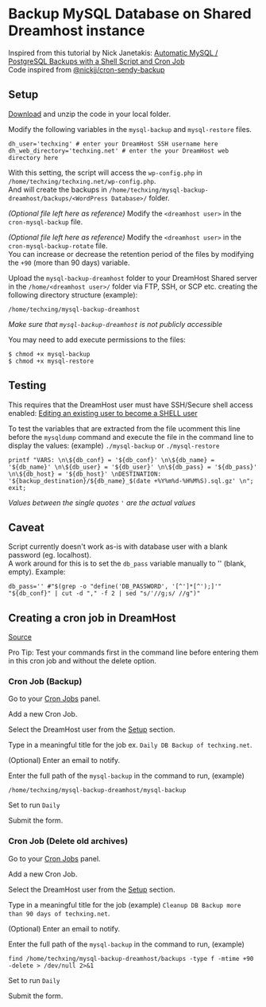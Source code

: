 # Backup MySQL Database on Shared Dreamhost instance
Inspired from this tutorial by Nick Janetakis: [Automatic MySQL / PostgreSQL Backups with a Shell Script and Cron Job](https://www.youtube.com/watch?v=kbCytSYPh0E)\
Code inspired from [@nickjj/cron-sendy-backup](https://gist.github.com/nickjj/00b07e522caee02e37951ec6de2a9c95)

## Setup
[Download](https://github.com/TechnologyXING/mysql-backup-dreamhost/archive/master.zip) and unzip the code in your local folder.

Modify the following variables in the  ```mysql-backup``` and ```mysql-restore``` files.
```
dh_user='techxing' # enter your DreamHost SSH username here
dh_web_directory='techxing.net' # enter the your DreamHost web directory here
```
With this setting, the script will access the ```wp-config.php``` in ```/home/techxing/techxing.net/wp-config.php```.\
And will create the backups in ```/home/techxing/mysql-backup-dreamhost/backups/<WordPress Database>/``` folder.

*(Optional file left here as reference)* Modify the ```<dreamhost user>``` in the ```cron-mysql-backup``` file.

*(Optional file left here as reference)* Modify the ```<dreamhost user>``` in the ```cron-mysql-backup-rotate``` file.\
You can increase or decrease the retention period of the files by modifying the ```+90``` (more than 90 days) variable.

Upload the ```mysql-backup-dreamhost``` folder to your DreamHost Shared server in the ```/home/<dreamhost user>/``` folder via FTP, SSH, or SCP etc. creating the following directory structure (example):
 ```
/home/techxing/mysql-backup-dreamhost
 ```
*Make sure that ```mysql-backup-dreamhost``` is not publicly accessible*

You may need to add execute permissions to the files:
```
$ chmod +x mysql-backup
$ chmod +x mysql-restore
```


## Testing
This requires that the DreamHost user must have SSH/Secure shell access enabled: [Editing an existing user to become a SHELL user](https://help.dreamhost.com/hc/en-us/articles/216385837-Creating-a-user-with-Shell-SSH-access)

To test the variables that are extracted from the file ucomment this line before the ```mysqldump``` command and execute the file in the command line to display the values: (example) ```./mysql-backup``` or ```./mysql-restore```
```
printf "VARS: \n\${db_conf} = '${db_conf}' \n\${db_name} = '${db_name}' \n\${db_user} = '${db_user}' \n\${db_pass} = '${db_pass}' \n\${db_host} = '${db_host}' \nDESTINATION: '${backup_destination}/${db_name}_$(date +%Y%m%d-%H%M%S).sql.gz' \n"; exit;
```
*Values between the single quotes ```'``` are the actual values*

## Caveat
Script currently doesn't work as-is with database user with a blank password (eg. localhost).\
A work around for this is to set the ```db_pass``` variable manually to '' (blank, empty). Example:
```
db_pass='' #"$(grep -o "define('DB_PASSWORD', '[^']*[^');]'" "${db_conf}" | cut -d "," -f 2 | sed "s/'//g;s/ //g")"
```

## Creating a cron job in DreamHost
[Source](https://help.dreamhost.com/hc/en-us/articles/215088668-How-do-I-create-a-cron-job-)

Pro Tip: Test your commands first in the command line before entering them in this cron job and without the delete option.

### Cron Job (Backup)
Go to your [Cron Jobs](https://panel.dreamhost.com/index.cgi?tree=advanced.cron&) panel.

Add a new Cron Job.

Select the DreamHost user from the [Setup](#setup) section.

Type in a meaningful title for the job ex. ```Daily DB Backup of techxing.net```.

(Optional) Enter an email to notify.

Enter the full path of the ```mysql-backup``` in the command to run, (example)
```
/home/techxing/mysql-backup-dreamhost/mysql-backup
```

Set to run ```Daily```

Submit the form.

### Cron Job (Delete old archives)
Go to your [Cron Jobs](https://panel.dreamhost.com/index.cgi?tree=advanced.cron&) panel.

Add a new Cron Job.

Select the DreamHost user from the [Setup](#setup) section.

Type in a meaningful title for the job (example) ```Cleanup DB Backup more than 90 days of techxing.net```.

(Optional) Enter an email to notify.

Enter the full path of the ```mysql-backup``` in the command to run, (example)
```
find /home/techxing/mysql-backup-dreamhost/backups -type f -mtime +90 -delete > /dev/null 2>&1
```

Set to run ```Daily```

Submit the form.